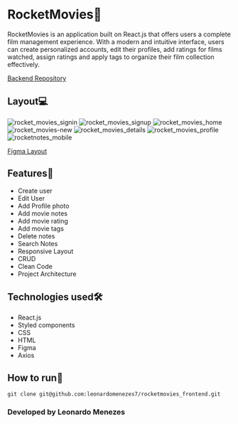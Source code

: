 # RocketMovies📁
RocketMovies is an application built on React.js that offers users a complete film management experience. With a modern and intuitive interface, users can create personalized accounts, edit their profiles, add ratings for films watched, assign ratings and apply tags to organize their film collection effectively.

[Backend Repository](https://github.com/leonardomenezes7/rocketmovies_api)

## Layout💻
![rocket_movies_signin](https://github.com/leonardomenezes7/rocketmovies_frontend/assets/145611761/25933bfa-090a-4906-b4d8-6da19e5eef2c)
![rocket_movies_signup](https://github.com/leonardomenezes7/rocketmovies_frontend/assets/145611761/523936d8-e36a-48c5-80ba-5a4b1e43fce6)
![rocket_movies_home](https://github.com/leonardomenezes7/rocketmovies_frontend/assets/145611761/35686698-6a34-4f87-8201-55e71bc52db7)
![rocket_movies-new](https://github.com/leonardomenezes7/rocketmovies_frontend/assets/145611761/40a5cead-e563-4a61-b24c-762ff2bcc053)
![rocket_movies_details](https://github.com/leonardomenezes7/rocketmovies_frontend/assets/145611761/1508e550-91e6-4290-a4eb-1b90e2f72465)
![rocket_movies_profile](https://github.com/leonardomenezes7/rocketmovies_frontend/assets/145611761/432dd7a2-9480-4973-95af-29847214bc43)
![rocketnotes_mobile](https://github.com/leonardomenezes7/rocketmovies_frontend/assets/145611761/d87f26c2-adb4-445f-8647-eb9f20eb735b)

[Figma Layout](https://www.figma.com/file/rqqip3ueAFqYsoaMfiUmiR/RocketMovies-(Copy)?type=design&node-id=0-1&mode=design&t=KI39e3PPWUCkheZ8-0)

## Features🔑
- Create user
- Edit User
- Add Profile photo
- Add movie notes
- Add movie rating
- Add movie tags
- Delete notes
- Search Notes
- Responsive Layout
- CRUD
- Clean Code
- Project Architecture

## Technologies used🛠️
- React.js
- Styled components
- CSS
- HTML
- Figma
- Axios

## How to run🚀
```git clone git@github.com:leonardomenezes7/rocketmovies_frontend.git```




### Developed by Leonardo Menezes
